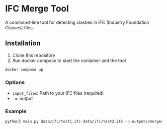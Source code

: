 # IFC Merge Tool

A command-line tool for detecting clashes in IFC (Industry Foundation Classes) files.

## Installation

1. Clone this repository
2. Run docker compose to start the container and the tool

```bash
docker compose up
```

### Options

- `input_files`: Path to your IFC files (required)
- `-o`: output

### Example

```bash
python3 main.py data/ifc/test1.ifc data/ifc/test2.ifc -o outputs/merged.ifc
```
